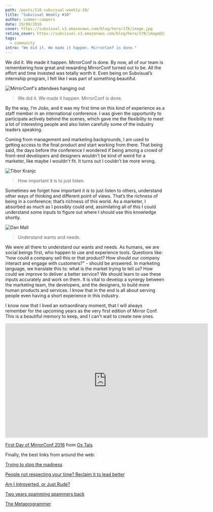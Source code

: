 ```yaml
---
path: /posts/110-subvisual-weekly-10/
title: "Subvisual Weekly #10"
author: summer-campers
date: 29/09/2016
cover: https://subvisual.s3.amazonaws.com/blog/hero/178/image.jpg
retina_cover: https://subvisual.s3.amazonaws.com/blog/hero/178/image@2x.jpg
tags:
  - community
intro: "We did it. We made it happen. MirrorConf is done."
---
```


We did it. We made it happen. MirrorConf is done.
By now, all of our team is remembering how great and rewarding MirrorConf turned out to be. All the effort and time invested was totally worth it. Even being on Subvisual’s internship program, I felt like I was part of something beautiful.

![MirrorConf's attendees hanging out](https://subvisual.s3.amazonaws.com/blog/post_image/205/original.jpg)

 > We did it. We made it happen. MirrorConf is done.

By the way, I’m João, and it was my first time on this kind of experience as a staff member in an international conference. I was given the opportunity to participate actively behind the scenes, which gave me the flexibility to meet a lot of interesting people and also listen carefully some of the industry leaders speaking.

Coming from management and marketing backgrounds, I am used to getting access to the final product and start working from there. That being said, the days before the conference I wondered if being among a crowd of front-end developers and designers wouldn't be kind of weird for a marketer, like maybe I wouldn't fit. It turns out I couldn't be more wrong.

![Tibor Kranjc](https://subvisual.s3.amazonaws.com/blog/post_image/203/original.jpg)

> How important it is to just listen.

Sometimes we forget how important it is to just listen to others, understand other ways of thinking and different point of views. That’s the richness of being in a conference; that’s richness of this world. As a marketer, I absorbed as much as I possibly could and, assimilating all of this I could understand some inputs to figure out where I should use this knowledge shortly.

![Dan Mall](https://subvisual.s3.amazonaws.com/blog/post_image/204/original.jpg)

> Understand wants and needs.

We were all there to understand our wants and needs. As humans, we are social beings first, who happen to use and experience tools. Questions like: “how could a company sell this or that product? How should our company interact and engage with customers?" - should be answered. In marketing language, we translate this to: what is the market trying to tell us? How could we improve to deliver a better service? We should learn to use these inputs accurately and work on them. It is vital to develop a synergy between the marketing team, the developers, and the designers, to build more human products and services. I know that in the end is all about serving people even having a short experience in this industry.

I know now that I lived an extraordinary moment, that I will always remember for the upcoming years as the very first edition of Mirror Conf. This is a beautiful memory to keep, and I can't wait to create new ones.

<iframe src="https://player.vimeo.com/video/184114133" width="640" height="360" frameborder="0" webkitallowfullscreen mozallowfullscreen allowfullscreen></iframe>
<p><a href="https://vimeo.com/184114133">First Day of MirrorConf 2016</a> from <a href="https://vimeo.com/ostaisdovideo">Os Tais</a>.</p>

Finally, the best links from around the web:

[Trying to stop the madness](https://subvisual.co/blog/posts/72-trying-to-stop-the-madness)

[People not respecting your time? Reclaim it to lead better](https://medium.com/manager-mint/people-not-respecting-your-time-reclaim-it-to-lead-better-5e19fb304e1c#.3gf4q498f)

[Am I Introverted, or Just Rude?](http://www.nytimes.com/2016/09/25/opinion/sunday/am-i-introverted-or-just-rude.html)

[Two years spamming spammers back](https://medium.com/@beweinreich/two-years-spamming-spammers-back-2e734ce9593c#.yd0peghmy)

[The Metaprogrammer](http://www.codersnotes.com/notes/the-metaprogrammer/)
